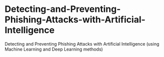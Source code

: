 # Detecting-and-Preventing-Phishing-Attacks-with-Artificial-Intelligence
Detecting and Preventing Phishing Attacks with Artificial Intelligence (using Machine Learning and Deep Learning methods)
